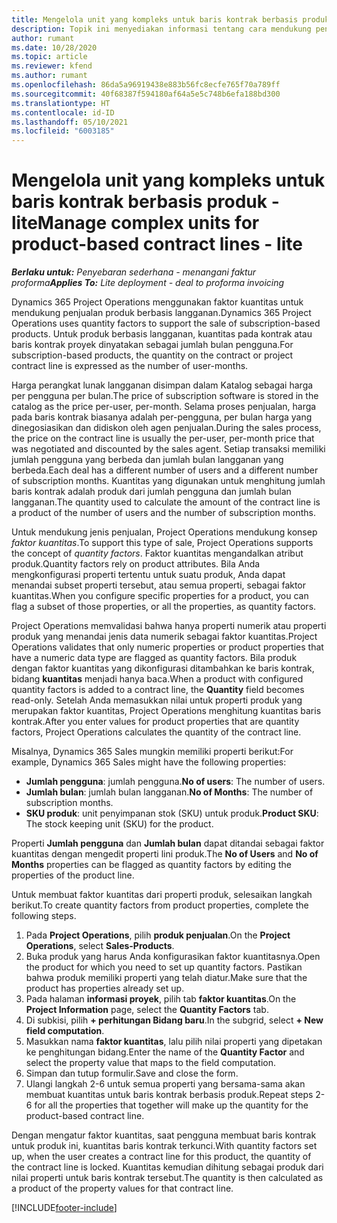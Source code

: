 ```yaml
---
title: Mengelola unit yang kompleks untuk baris kontrak berbasis produk - lite
description: Topik ini menyediakan informasi tentang cara mendukung penjualan produk berbasis langganan.
author: rumant
ms.date: 10/28/2020
ms.topic: article
ms.reviewer: kfend
ms.author: rumant
ms.openlocfilehash: 86da5a96919438e883b56fc8ecfe765f70a789ff
ms.sourcegitcommit: 40f68387f594180af64a5e5c748b6efa188bd300
ms.translationtype: HT
ms.contentlocale: id-ID
ms.lasthandoff: 05/10/2021
ms.locfileid: "6003185"
---
```

# <a name="manage-complex-units-for-product-based-contract-lines---lite"></a><span data-ttu-id="a96cb-103">Mengelola unit yang kompleks untuk baris kontrak berbasis produk - lite</span><span class="sxs-lookup"><span data-stu-id="a96cb-103">Manage complex units for product-based contract lines - lite</span></span>

<span data-ttu-id="a96cb-104">_**Berlaku untuk:** Penyebaran sederhana - menangani faktur proforma_</span><span class="sxs-lookup"><span data-stu-id="a96cb-104">_**Applies To:** Lite deployment - deal to proforma invoicing_</span></span>

<span data-ttu-id="a96cb-105">Dynamics 365 Project Operations menggunakan faktor kuantitas untuk mendukung penjualan produk berbasis langganan.</span><span class="sxs-lookup"><span data-stu-id="a96cb-105">Dynamics 365 Project Operations uses quantity factors to support the sale of subscription-based products.</span></span> <span data-ttu-id="a96cb-106">Untuk produk berbasis langganan, kuantitas pada kontrak atau baris kontrak proyek dinyatakan sebagai jumlah bulan pengguna.</span><span class="sxs-lookup"><span data-stu-id="a96cb-106">For subscription-based products, the quantity on the contract or project contract line is expressed as the number of user-months.</span></span>

<span data-ttu-id="a96cb-107">Harga perangkat lunak langganan disimpan dalam Katalog sebagai harga per pengguna per bulan.</span><span class="sxs-lookup"><span data-stu-id="a96cb-107">The price of subscription software is stored in the catalog as the price per-user, per-month.</span></span> <span data-ttu-id="a96cb-108">Selama proses penjualan, harga pada baris kontrak biasanya adalah per-pengguna, per bulan harga yang dinegosiasikan dan didiskon oleh agen penjualan.</span><span class="sxs-lookup"><span data-stu-id="a96cb-108">During the sales process, the price on the contract line is usually the per-user, per-month price that was negotiated and discounted by the sales agent.</span></span> <span data-ttu-id="a96cb-109">Setiap transaksi memiliki jumlah pengguna yang berbeda dan jumlah bulan langganan yang berbeda.</span><span class="sxs-lookup"><span data-stu-id="a96cb-109">Each deal has a different number of users and a different number of subscription months.</span></span> <span data-ttu-id="a96cb-110">Kuantitas yang digunakan untuk menghitung jumlah baris kontrak adalah produk dari jumlah pengguna dan jumlah bulan langganan.</span><span class="sxs-lookup"><span data-stu-id="a96cb-110">The quantity used to calculate the amount of the contract line is a product of the number of users and the number of subscription months.</span></span>

<span data-ttu-id="a96cb-111">Untuk mendukung jenis penjualan, Project Operations mendukung konsep *faktor kuantitas*.</span><span class="sxs-lookup"><span data-stu-id="a96cb-111">To support this type of sale, Project Operations supports the concept of *quantity factors*.</span></span> <span data-ttu-id="a96cb-112">Faktor kuantitas mengandalkan atribut produk.</span><span class="sxs-lookup"><span data-stu-id="a96cb-112">Quantity factors rely on product attributes.</span></span> <span data-ttu-id="a96cb-113">Bila Anda mengkonfigurasi properti tertentu untuk suatu produk, Anda dapat menandai subset properti tersebut, atau semua properti, sebagai faktor kuantitas.</span><span class="sxs-lookup"><span data-stu-id="a96cb-113">When you configure specific properties for a product, you can flag a subset of those properties, or all the properties, as quantity factors.</span></span>

<span data-ttu-id="a96cb-114">Project Operations memvalidasi bahwa hanya properti numerik atau properti produk yang menandai jenis data numerik sebagai faktor kuantitas.</span><span class="sxs-lookup"><span data-stu-id="a96cb-114">Project Operations validates that only numeric properties or product properties that have a numeric data type are flagged as quantity factors.</span></span> <span data-ttu-id="a96cb-115">Bila produk dengan faktor kuantitas yang dikonfigurasi ditambahkan ke baris kontrak, bidang **kuantitas** menjadi hanya baca.</span><span class="sxs-lookup"><span data-stu-id="a96cb-115">When a product with configured quantity factors is added to a contract line, the **Quantity** field  becomes read-only.</span></span> <span data-ttu-id="a96cb-116">Setelah Anda memasukkan nilai untuk properti produk yang merupakan faktor kuantitas, Project Operations menghitung kuantitas baris kontrak.</span><span class="sxs-lookup"><span data-stu-id="a96cb-116">After you enter values for product properties that are quantity factors, Project Operations calculates the quantity of the contract line.</span></span>

<span data-ttu-id="a96cb-117">Misalnya, Dynamics 365 Sales mungkin memiliki properti berikut:</span><span class="sxs-lookup"><span data-stu-id="a96cb-117">For example, Dynamics 365 Sales might have the following properties:</span></span>

- <span data-ttu-id="a96cb-118">**Jumlah pengguna**: jumlah pengguna.</span><span class="sxs-lookup"><span data-stu-id="a96cb-118">**No of users**: The number of users.</span></span>
- <span data-ttu-id="a96cb-119">**Jumlah bulan**: jumlah bulan langganan.</span><span class="sxs-lookup"><span data-stu-id="a96cb-119">**No of Months**: The number of subscription months.</span></span>
- <span data-ttu-id="a96cb-120">**SKU produk**: unit penyimpanan stok (SKU) untuk produk.</span><span class="sxs-lookup"><span data-stu-id="a96cb-120">**Product SKU**: The stock keeping unit (SKU) for the product.</span></span>

<span data-ttu-id="a96cb-121">Properti **Jumlah pengguna** dan **Jumlah bulan** dapat ditandai sebagai faktor kuantitas dengan mengedit properti lini produk.</span><span class="sxs-lookup"><span data-stu-id="a96cb-121">The **No of Users** and **No of Months** properties can be flagged as quantity factors by editing the properties of the product line.</span></span>

<span data-ttu-id="a96cb-122">Untuk membuat faktor kuantitas dari properti produk, selesaikan langkah berikut.</span><span class="sxs-lookup"><span data-stu-id="a96cb-122">To create quantity factors from product properties, complete the following steps.</span></span>

1. <span data-ttu-id="a96cb-123">Pada **Project Operations**, pilih **produk penjualan**.</span><span class="sxs-lookup"><span data-stu-id="a96cb-123">On the **Project Operations**, select **Sales-Products**.</span></span>
2. <span data-ttu-id="a96cb-124">Buka produk yang harus Anda konfigurasikan faktor kuantitasnya.</span><span class="sxs-lookup"><span data-stu-id="a96cb-124">Open the product for which you need to set up quantity factors.</span></span> <span data-ttu-id="a96cb-125">Pastikan bahwa produk memiliki properti yang telah diatur.</span><span class="sxs-lookup"><span data-stu-id="a96cb-125">Make sure that the product has properties already set up.</span></span>
3. <span data-ttu-id="a96cb-126">Pada halaman **informasi proyek**, pilih tab **faktor kuantitas**.</span><span class="sxs-lookup"><span data-stu-id="a96cb-126">On the **Project Information** page, select the **Quantity Factors** tab.</span></span>
4. <span data-ttu-id="a96cb-127">Di subkisi, pilih **+ perhitungan Bidang baru**.</span><span class="sxs-lookup"><span data-stu-id="a96cb-127">In the subgrid, select **+ New field computation**.</span></span>
5. <span data-ttu-id="a96cb-128">Masukkan nama **faktor kuantitas**, lalu pilih nilai properti yang dipetakan ke penghitungan bidang.</span><span class="sxs-lookup"><span data-stu-id="a96cb-128">Enter the name of the **Quantity Factor** and select the property value that maps to the field computation.</span></span>
6. <span data-ttu-id="a96cb-129">Simpan dan tutup formulir.</span><span class="sxs-lookup"><span data-stu-id="a96cb-129">Save and close the form.</span></span>
7. <span data-ttu-id="a96cb-130">Ulangi langkah 2-6 untuk semua properti yang bersama-sama akan membuat kuantitas untuk baris kontrak berbasis produk.</span><span class="sxs-lookup"><span data-stu-id="a96cb-130">Repeat steps 2-6 for all the properties that together will make up the quantity for the product-based contract line.</span></span>

<span data-ttu-id="a96cb-131">Dengan mengatur faktor kuantitas, saat pengguna membuat baris kontrak untuk produk ini, kuantitas baris kontrak terkunci.</span><span class="sxs-lookup"><span data-stu-id="a96cb-131">With quantity factors set up, when the user creates a contract line for this product, the quantity of the contract line is locked.</span></span> <span data-ttu-id="a96cb-132">Kuantitas kemudian dihitung sebagai produk dari nilai properti untuk baris kontrak tersebut.</span><span class="sxs-lookup"><span data-stu-id="a96cb-132">The quantity is then calculated as a product of the property values for that contract line.</span></span>


[!INCLUDE[footer-include](../../includes/footer-banner.md)]